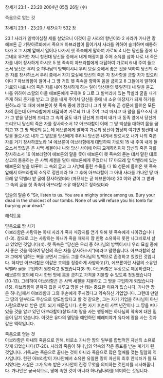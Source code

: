 창세기 23:1 - 23:20 
2004년 05월 26일 (수)

죽음으로 얻는 것



창세기 23:1 - 23:20 / 새찬송가 532 장


23:1 사라가 일백이십칠 세를 살았으니 이것이 곧 사라의 향년이라 2 사라가 가나안 땅 헤브론 곧 기럇아르바에서 죽으매 아브라함이 들어가서 사라를 위하여 슬퍼하며 애통하다가 3 그 시체 앞에서 일어나 나가서 헷 족속에게 말하여 가로되 4 나는 당신들 중에 나그네요 우거한 자니 청컨대 당신들 중에서 내게 매장지를 주어 소유를 삼아 나로 내 죽은 자를 내어 장사하게 하시오 5 헷 족속이 아브라함에게 대답하여 가로되 6 내 주여 들으소서 당신은 우리 중 하나님의 방백이시니 우리 묘실 중에서 좋은 것을 택하여 당신의 죽은 자를 장사하소서 우리 중에서 자기 묘실에 당신의 죽은 자 장사함을 금할 자가 없으리이다 7 아브라함이 일어나 그 땅 거민 헷 족속을 향하여 몸을 굽히고 8 그들에게 말하여 가로되 나로 나의 죽은 자를 내어 장사하게 하는 일이 당신들의 뜻일진대 내 말을 듣고 나를 위하여 소할의 아들 에브론에게 구하여 9 그로 그 밭머리에 있는 막벨라 굴을 내게 주게 하되 준가를 받고 그 굴을 내게 주어서 당신들 중에 내 소유 매장지가 되게 하기를 원하노라 10 때에 에브론이 헷 족속 중에 앉았더니 그가 헷 족속 곧 성문에 들어온 모든 자의 듣는데 아브라함에게 대답하여 가로되 11 내 주여 그리 마시고 내 말을 들으소서 내가 그 밭을 당신께 드리고 그 속의 굴도 내가 당신께 드리되 내가 내 동족 앞에서 당신께 드리오니 당신의 죽은 자를 장사하소서 12 아브라함이 이에 그 땅 백성을 대하여 몸을 굽히고 13 그 땅 백성의 듣는데 에브론에게 말하여 가로되 당신이 합당히 여기면 청컨대 내 말을 들으시오 내가 그 밭값을 당신에게 주리니 당신은 내게서 받으시오 내가 나의 죽은 자를 거기 장사하겠노라 14 에브론이 아브라함에게 대답하여 가로되 15 내 주여 내게 들으소서 땅값은 은 사백 세겔이나 나와 당신 사이에 어찌 교계하리이까 당신의 죽은 자를 장사하소서 16 아브라함이 에브론의 말을 좇아 에브론이 헷 족속의 듣는 데서 말한 대로 상고의 통용하는 은 사백 세겔을 달아 에브론에게 주었더니 17 마므레 앞 막벨라에 있는 에브론의 밭을 바꾸어 그 속의 굴과 그 사방에 둘린 수목을 다 18 성문에 들어온 헷 족속 앞에서 아브라함의 소유로 정한지라 19 그 후에 아브라함이 그 아내 사라를 가나안 땅 마므레 앞 막벨라 밭 굴에 장사하였더라 (마므레는 곧 헤브론이라) 20 이와 같이 그 밭과 그 속의 굴을 헷 족속이 아브라함 소유 매장지로 정하였더라 

입술의 말씀 
6 "Sir, listen to us. You are a mighty prince among us. Bury your dead in the choicest of our tombs. None of us will refuse you his tomb for burying your dead."

해석도움





믿음으로 땅 사기  
아브라함은 사랑하는 아내 사라가 죽자 매장지를 얻기 위해 헷 족속에게 나아갔습니다(1-3). 참으로 그는 사랑하는 아내가 죽을 때까지 땅 한평 소유하지 못한 나그네로서 살고 있었던 것입니다(4). 헷 족속은 “당신은 우리 중 하나님의 방백이시니 우리 묘실 중에서 좋은 것을 택하여 당신의 죽은 자를 장사하소서”(6)라고 말했습니다. 아브라함의 삶과 그에게 임하는 복을 보면서 그들도 그를 하나님의 방백으로 존경하고 있었던 것입니다. 하지만 아브라함은 이같은 호의를 정중하게 사양하고(7), 에브론이란 사람의 소유인 막벨라 굴을 구입하기 원한다고 말했습니다(8-9). 아브라함은 무상으로 제공하겠다는 에브론의 호의에 다시 한번 땅에 몸을 굽히고 가격을 지불할 수 있도록 청원했습니다(10-13). 그리하여 아브라함은 은 사백 세겔을 지불하고 그 땅을 구입하게 되었습니다(15). 아브라함이 끝까지 값을 치루고 땅을 산 데는 중요한 이유가 있습니다. 가나안 땅은 하나님께서 아브라함과 그의 후손에게 주시겠다고 약속하신 기업입니다. 그런데 만일 그 땅의 일부라도 무상으로 양도받았다고 할 것 같으면, 그는 자기 기업을 하나님이 아닌 사람으로부터 받은 셈이 되기 때문입니다. 한편 자기 후손이 사백 년간이나 그 땅을 떠나 있을 것을 알고 있던 아브라함이(창15:13) 땅을 사는 행동에는 하나님의 약속에 대한 믿음이 담겨 있습니다. 이것은 유다의 멸망을 예언하던 예레미야가 유다에 땅을 사는 것과 같은 맥락입니다.  

죽음으로 얻는 것  
아브라함은 아내의 죽음으로 인해, 비로소 가나안 땅의 일부를 합법적인 자신의 소유로 갖게 되었습니다(17-20). 사라의 죽음이 하나님의 약속의 작은 증표를 받는 계기가 된 것입니다. 기독교는 죽음으로 끝나는 것이 아니라 죽음으로 많은 열매를 맺는 밀알의 역사입니다. 한편 아브라함이 가나안에서 소유한 유일한 땅이 자신의 최후 안식처가 될 묘지였다는 사실은 그가 약속 받은 가나안이 진정 무엇을 의미하는 것인지를 시사해줍니다. 가나안은 궁극적으로, 땅에 속한 것이 아니라 하나님나라를 의미하는 것입니다.